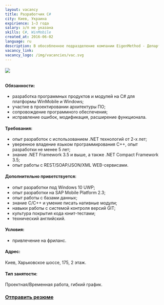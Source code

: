```yaml
---
layout: vacancy
title: Разработчик С#
city: Киев, Украина
expirience: 1–3 года
salary: з/п не указана
skills: С#, WinMobile
created_at: 2016-06-02
language: ru
description: В обособленное подразделение компании EigenMethod - Департамент разработки - требуется разработчик C# для участия в разработке мобильных приложений в крупных и сложных проектах.
vacancy_link: 
vacancy_logo: /img/vacancies/vac.svg
---
```


###### ![](/img/vacancies/Title.jpg)

#### Обязанности:  
* разработка программных продуктов и модулей на C# для платформы WinMobile и Windows;  
* участие в проектировании архитектуры ПО;  
* сопровождение программного обеспечения;  
* исправление ошибок, модификация, расширение функционала.  

#### Требования:  
* опыт разработок с использованием .NET технологий от 2-х лет;  
* уверенное владение языком программирования C++, опыт разработки не менее 5 лет;  
* знание .NET Framework 3.5 и выше, а также .NET Compact Framework 3.5;  
* опыт работы с REST/SOAP/JSON/XML WEB-сервисами.  

#### Дополнительно приветствуется:  
* опыт разработки под Windows 10 UWP;  
* опыт разработки на SAP Mobile Platform 2.3;  
* опыт работы с базами данных;  
* знание C/C++ и умение писать нативные модули;  
* навыки работы с системой контроля версий GIT;
* культура покрытия кода юнит-тестами;  
* технический английский.  

#### Условия:  
* привлечение на фриланс.  

#### Адрес:
Киев, Харьковское шоссе, 175, 2 этаж.  

#### Тип занятости:
Проектная/Временная работа, гибкий график.  

### [Отправить резюме][mail]

[//]: #
   [mail]: <mailto:hr@eigenmethod.com.ua>
